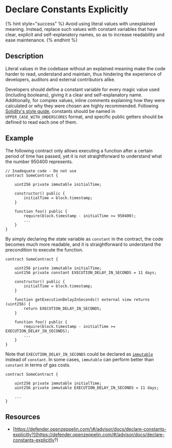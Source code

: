# Declare Constants Explicitly

{% hint style="success" %}
Avoid using literal values with unexplained meaning. Instead, replace such values with constant variables that have clear, explicit and self-explanatory names, so as to increase readability and ease maintenance.
{% endhint %}

## Description

Literal values in the codebase without an explained meaning make the code harder to read, understand and maintain, thus hindering the experience of developers, auditors and external contributors alike.

Developers should define a constant variable for every magic value used \(including booleans\), giving it a clear and self-explanatory name. Additionally, for complex values, inline comments explaining how they were calculated or why they were chosen are highly recommended. Following [Solidity's style guide](https://solidity.readthedocs.io/en/latest/style-guide.html#constants), constants should be named in `UPPER_CASE_WITH_UNDERSCORES` format, and specific public getters should be defined to read each one of them.

## Example

The following contract only allows executing a function after a certain period of time has passed, yet it is not straightforward to understand what the number 950400 represents.

```text
// Inadequate code - Do not use
contract SomeContract {

    uint256 private immutable initialTime;

    constructor() public {
        initialTime = block.timestamp;
    }

    function foo() public {
        require(block.timestamp - initialTime >= 950400);
        ...
    }
}
```

By simply declaring the state variable as `constant` in the contract, the code becomes much more readable, and it is straightforward to understand the precondition to execute the function.

```text
contract SomeContract {

    uint256 private immutable initialTime;
    uint256 private constant EXECUTION_DELAY_IN_SECONDS = 11 days;

    constructor() public {
        initialTime = block.timestamp;
    }

    function getExecutionDelayInSeconds() external view returns (uint256) {
        return EXECUTION_DELAY_IN_SECONDS;
    }

    function foo() public {
        require(block.timestamp - initialTime >= EXECUTION_DELAY_IN_SECONDS);
        ...
    }
}
```

Note that `EXECUTION_DELAY_IN_SECONDS` could be declared as [`immutable`](https://solidity.readthedocs.io/en/latest/contracts.html#constant-and-immutable-state-variables) instead of `constant`. In some cases, `immutable` can perform better than `constant` in terms of gas costs.

```text
contract SomeContract {

    uint256 private immutable initialTime;
    uint256 private immutable EXECUTION_DELAY_IN_SECONDS = 11 days;

    ...
}
```

## Resources

* [https://defender.openzeppelin.com/\#/advisor/docs/declare-constants-explicitly?](https://defender.openzeppelin.com/#/advisor/docs/declare-constants-explicitly?)

